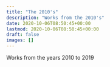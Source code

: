 ```yaml
---
title: "The 2010's"
description: "Works from the 2010's"
date: 2020-10-06T08:50:45+00:00
lastmod: 2020-10-06T08:50:45+00:00
draft: false
images: []
---
```


Works from the years 2010 to 2019

